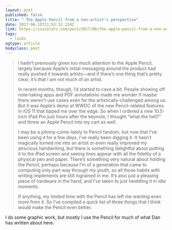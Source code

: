 ```yaml
---
layout: post 
published: false 
title: " The Apple Pencil from a non-artist's perspective" 
date: 2017-06-15T21:53:32.224Z 
link: https://sixcolors.com/post/2017/06/the-apple-pencil-from-a-non-artists-perspective/ 
tags:
  - links
ogtype: article 
bodyclass: post 
---
```


> I hadn’t previously given too much attention to the Apple Pencil, largely because Apple’s initial messaging around the product had really pushed it towards artists—and if there’s one thing that’s pretty clear, it’s that I am not much of an artist.
> 
> In recent months, though, I’d started to cave a bit. People showing off note-taking apps and PDF annotations made me wonder if maybe there weren’t use cases even for the artistically-challenged among us. But it was Apple’s demo at WWDC of the new Pencil-related features in iOS 11 that tipped me over the edge. So when I ordered a new 10.5-inch iPad Pro just hours after the keynote, I thought “what the hell?” and threw an Apple Pencil into my cart as well.
> 
> I may be a johnny-come-lately to Pencil fandom, but now that I’ve been using it for a few days, I’ve really been digging it. It hasn’t magically turned me into an artist or even really improved my atrocious handwriting, but there is something delightful about putting it to the iPad screen and seeing lines appear with all the fidelity of a physical pen and paper. There’s something very natural about holding the Pencil, perhaps because I’m of a generation that came to computing only part way through my youth, so all those habits with writing implements are still ingrained in me. It’s also just a pleasing piece of hardware in the hand, and I’ve taken to just twiddling it in idle moments.
> 
> If anything, my limited time with the Pencil has left me wanting even more from it. So I’ve compiled a quick list of three things that I think would make the Pencil even better.

I do some graphic work, but mostly I use the Pencil for much of what Dan has written about here.
